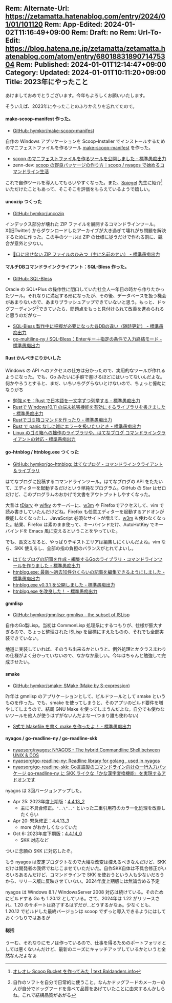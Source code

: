 Rem: Alternate-Url: https://zetamatta.hatenablog.com/entry/2024/01/01/101120
Rem: App-Edited: 2024-01-02T11:16:49+09:00
Rem: Draft: no
Rem: Url-To-Edit: https://blog.hatena.ne.jp/zetamatta/zetamatta.hatenablog.com/atom/entry/6801883189071475304
Rem: Published: 2024-01-01T12:14:47+09:00
Category:
Updated: 2024-01-01T10:11:20+09:00
Title: 2023年にやったこと
---
あけましておめでとうございます。今年もよろしくお願いいたします。

そういえば、2023年にやったことのふりかえりを忘れてたので。

#### make-scoop-manifest 作った。

- [GitHub: hymkor/make-scoop-manifest][make-scoop-manifest]

[make-scoop-manifest]: https://github.com/hymkor/make-scoop-manifest

自作の Windows アプリケーションを Scoop-Installer でインストールするためのマニフェストファイルを作るツール [make-scoop-manifest] を作った。

- [scoop のマニフェストファイルを作るツールを公開しました - 標準愚痴出力](https://zetamatta.hatenablog.com/entry/2023/01/10/111205)
- zenn-dev: [scoop の野良パッケージの作り方｜scoop / nyagos で始めるコマンドライン生活](https://zenn.dev/zetamatta/books/5ac80a9ddb35fef9a146/viewer/bbbbbb)

これで自作ツールを導入してもらいやすくなった。また、[Spiegel] 先生に紹介[^about-Spiegel]いただけたこともあって、そこそこを評価をもらえているようで嬉しい。

[^about-Spiegel]: [オレオレ Scoop Bucket を作ってみた | text.Baldanders.info](https://text.baldanders.info/release/2023/01/my-scoop-bucket/)

[Spiegel]: https://baldanders.info/profile/

#### uncozip つくった

- [GitHub: hymkor/uncozip](https://github.com/hymkor/uncozip)

インデックス部分が壊れた ZIP ファイルを展開するコマンドラインツール。X(旧Twitter) からダウンロードしたアーカイブが大き過ぎて壊れがち問題を解決するために作った。この手のツールは ZIP の仕様に従うだけで作れる割に、競合が意外と少ない。

- [💩口に出せない ZIP ファイルのひみつ（主に名前のせい） - 標準愚痴出力](https://zetamatta.hatenablog.com/entry/2023/03/04/205809)

#### マルチDBコマンドラインクライアント：SQL-Bless 作った。

- [GitHub: SQL-Bless](https://github.com/hymkor/sqlbless)

Oracle の SQL\*Plus の操作性に閉口していた社会人一年目の時から作りたかったツール。それなりに満足する形になったが、その後、データベースを扱う機会があまりないので、あまりブラッシュアップできていないと思う。もっと、ドッグフーディング[^dogfooding]できていたら、問題点をもっと見付けられて改善を進められると思うのだがなー

[^dogfooding]: 自作のソフトを自分で日常的に使うこと。なんかドッグフードのメーカーの人が自分でドッグフードを食べて品質をあげていたことに由来するんかしらね。これで結構品質があがる

- [SQL-Bless 製作中に把握が必要になった各DBの違い（随時更新） - 標準愚痴出力](https://zetamatta.hatenablog.com/entry/2023/04/20/002234)
- [go-multiline-ny / SQL-Bless：Enterキー＋指定の条件で入力終結モード - 標準愚痴出力](https://zetamatta.hatenablog.com/entry/2023/09/04/164233)

#### Rust かんぺきにりかいした

Windows の API へのアクセスの仕方は分かったので、実用的なツールが作れるようになった。でも、Go みたいに手癖で書けるほどにはいってないんだよな。何かやろうとすると、まだ、いちいちググらないとけないので、ちょっと億劫になりがち

- [勉強メモ：Rust で日本語を一文字ずつ列挙する - 標準愚痴出力](https://zetamatta.hatenablog.com/entry/2023/09/03/125304)
- [Rustで Windows10,11 の端末拡張機能を有効にするライブラリを書きました - 標準愚痴出力](https://zetamatta.hatenablog.com/entry/2023/10/19/004113)
- [Rustでゴミ箱コマンドを作ったり - 標準愚痴出力](https://zetamatta.hatenablog.com/entry/2023/10/27/023500)
- [Rust で panic なしに雑にエラーを扱いたいとき - 標準愚痴出力](https://zetamatta.hatenablog.com/entry/2023/11/02/013149)
- [Linux のゴミ箱への拙作のライブラリや、はてなブログ コマンドラインクライアントの対応 - 標準愚痴出力](https://zetamatta.hatenablog.com/entry/2023/11/11/012431)

#### go-htnblog / htnblog.exe つくった

- [GitHub: hymkor/go-htnblog: はてなブログ - コマンドラインクライアント＆ライブラリ](https://github.com/hymkor/go-htnblog)

はてなブログに投稿するコマンドラインツール。はてなブログの API をたたいて、エディターを起動するだけという単純なプログラム。GitHub の Star はゼロだけど、このプログラムのおかげで文書をアウトプットしやすくなった。

大昔は [tDiary] や [wifky] のサーバーに、[w3m] や Firefoxでアクセスして、vim で読み書きしていたんだけどね。Firefox も任意エディターを起動するアドオンが機能しなくなったし、JavaScript 必須なサイトが増えて、[w3m] も使わなくなった。結果、Firefox は素のまま使って、キーバインドだけ、AutoHotKey でキーバインドを Emacs 風に変えるということをやっていた。

[w3m]: https://w3m.sourceforge.net/index.ja.html
[tDiary]: https://tdiary.org/
[wifky]: http://wifky.nyaos.org/

でも、長文となると、やっぱりテキストエリアは編集しにくいんだよね。vim なら、SKK 使えるし、全部の指の負担のバランスがとれてよいし。

- [はてなブログの記事を作成・編集するGoのライブラリ・コマンドラインツールを作りました - 標準愚痴出力](https://zetamatta.hatenablog.com/entry/2023/10/16/222836)
- [htnblog.exe: 最新～過去10件分くらいの記事を編集できるようにしました - 標準愚痴出力](https://zetamatta.hatenablog.com/entry/2023/10/19/031836)
- [htnblog.exe v0.3.1 を公開しました - 標準愚痴出力](https://zetamatta.hatenablog.com/entry/2023/10/28/111030)
- [htnblog.exe を改良した！ - 標準愚痴出力](https://zetamatta.hatenablog.com/entry/2023/12/27/105730)

#### gmnlisp

- [GitHub: hymkor/gmnlisp: gmnlisp - the subset of ISLisp](https://github.com/hymkor/gmnlisp)

自作のGo製Lisp。当初は CommonLisp 処理系にするつもりが、仕様が膨大すぎるので、ちょっと整理された ISLisp を目標にすえたものの、それでも全部実装できていない。

地道に実装していれば、そのうち出来るかというと、例外処理とかクラスまわりの仕様がよく分かっていないので、なかなか厳しい。今年はちゃんと勉強して完成させたい。

#### smake

- [GitHub: hymkor/smake: SMake (Make by S-expression)](https://github.com/hymkor/smake)

昨年は gmnlisp のアプリケーションとして、ビルドツールとして smake というものを作った。でも、smake を使ってしまうと、そのアプリのビルド要件を増やしてしまうので、結局 GNU Make を使ってしまうんだよな。自分でも使わないツールを他人が使うはずがないんだよなー(つまり誰も使わない)

- [S式で Makefile を書く make を作ったよ！ - 標準愚痴出力](https://zetamatta.hatenablog.com/entry/2023/03/06/002859)

#### nyagos / go-readline-ny / go-readline-skk

- [nyaosorg/nyagos: NYAGOS - The hybrid Commandline Shell between UNIX & DOS](https://github.com/nyaosorg/nyagos)
- [nyaosorg/go-readline-ny: Readline library for golang , used in nyagos](https://github.com/nyaosorg/go-readline-ny)
- [nyaosorg/go-readline-skk: Go言語製のコマンドライン向けの一行入力パッケージ go-readline-ny に SKK ライクな「かな漢字変換機能」を実現するアドオンです](https://github.com/nyaosorg/go-readline-skk)

nyagos は 3回バージョンアップした。

- Apr 25: 2023年度上期版：[4.4.13\_2](https://github.com/nyaosorg/nyagos/releases/tag/4.4.13_2)
    - 主に不具合修正。`"..\".."` といった二重引用符のカラー化処理を改善したくらい
- Apr 20: 緊急修正：[4.4.13\_3](https://github.com/nyaosorg/nyagos/releases/tag/4.4.13_3)
    - more がおかしくなっていた
- Oct 6: 2023年度下期版：[4.4.14\_0](https://github.com/nyaosorg/nyagos/releases/tag/4.4.14_0)
    - SKK 対応など

ついに念願の SKK に対応したぞ。

もう nyagos は安定プロダクトなので大幅な改変は控えるべきなんだけど、SKK だけは開発者の我侭でねじこませていただいた。自作SKK自体は不具合修正がいろいろあるんだけど、コマンドラインで SKK を使おうという人も少ないだろうから、リリース版に反映させていない。2024年度上期版には無論含める予定

nyagos は Windows 8.1 / WindowsServer 2008 対応は続けている。そのためにビルドする Go も 1.20.12 としている。さて、2024年は 1.22 がリリースされ、1.20 のサポートは終了するはずだが…どうするかなぁ。少なくとも、1.20.12 でビルドした最終バージョンは scoop でずっと導入できるようにはしておくつもりではあるが

#### 総括

うーむ、それなりにモノは作っているので、仕事を得るためのポートフォリオとしては悪くないんだけど、最新のニーズにキャッチアップしているかというと全然なんだよなぁ

